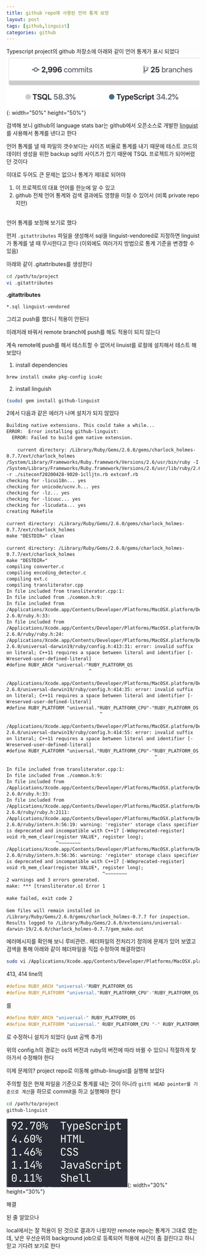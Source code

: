 ```yaml
---
title: github repo에 사용된 언어 통계 보정
layout: post
tags: [github,linguist]
categories: github 
---
```

Typescript project의 github 저장소에 아래와 같이 언어 통계가 표시 되었다
![Image Alt](/images/20200429-1.png){: width="50%" height="50%"}

검색해 보니 github의 language stats bar는 github에서 오픈소스로 개발한 [linguist](https://github.com/github/linguist)를 사용해서 통계를 낸다고 한다

언어 통계를 낼 때 파일의 갯수보다는 사이즈 비율로 통계를 내기 때문에 테스트 코드의 데이터 생성을 위한 backup sql의 사이즈가 컸기 때문에 TSQL 프로젝트가 되어버렸던 것이다

이대로 두어도 큰 문제는 없으나 통계가 제대로 되어야
1. 이 프로젝트의 대표 언어를 한눈에 알 수 있고 
2. github 전체 언어 통계와 검색 결과에도 영향을 미칠 수 있어서 (비록 private repo지만) 

<br>언어 통계를 보정해 보기로 했다

먼저 `.gitattributes` 파일을 생성해서 sql을 linguist-vendored로 지정하면 linguist가 통계를 낼 때 무시한다고 한다
(이외에도 여러가지 방법으로 통계 기준을 변경할 수 있음)

아래와 같이 .gitattributes를 생성한다
```bash
cd /path/to/project
vi .gitattributes
```
<!--more-->

**.gitattributes**
```
*.sql linguist-vendored
```

그리고 push를 했더니 적용이 안된다

이래저래 바꿔서 remote branch에 push를 해도 적용이 되지 않는다

계속 remote에 push를 해서 테스트할 수 없어서 linuist를 로컬에 설치해서 테스트 해보았다

1. install dependencies
```bash
brew install cmake pkg-config icu4c
```

2. install linguish
```bash
(sudo) gem install github-linguist
```

2에서 다음과 같은 에러가 나며 설치가 되지 않았다
```
Building native extensions. This could take a while...
ERROR:  Error installing github-linguist:
  ERROR: Failed to build gem native extension.

    current directory: /Library/Ruby/Gems/2.6.0/gems/charlock_holmes-0.7.7/ext/charlock_holmes
/System/Library/Frameworks/Ruby.framework/Versions/2.6/usr/bin/ruby -I /System/Library/Frameworks/Ruby.framework/Versions/2.6/usr/lib/ruby/2.6.0 -r ./siteconf20200428-9020-1clljtn.rb extconf.rb
checking for -licui18n... yes
checking for unicode/ucnv.h... yes
checking for -lz... yes
checking for -licuuc... yes
checking for -licudata... yes
creating Makefile

current directory: /Library/Ruby/Gems/2.6.0/gems/charlock_holmes-0.7.7/ext/charlock_holmes
make "DESTDIR=" clean

current directory: /Library/Ruby/Gems/2.6.0/gems/charlock_holmes-0.7.7/ext/charlock_holmes
make "DESTDIR="
compiling converter.c
compiling encoding_detector.c
compiling ext.c
compiling transliterator.cpp
In file included from transliterator.cpp:1:
In file included from ./common.h:9:
In file included from /Applications/Xcode.app/Contents/Developer/Platforms/MacOSX.platform/Developer/SDKs/MacOSX10.15.sdk/System/Library/Frameworks/Ruby.framework/Versions/2.6/usr/include/ruby-2.6.0/ruby.h:33:
In file included from /Applications/Xcode.app/Contents/Developer/Platforms/MacOSX.platform/Developer/SDKs/MacOSX10.15.sdk/System/Library/Frameworks/Ruby.framework/Versions/2.6/usr/include/ruby-2.6.0/ruby/ruby.h:24:
/Applications/Xcode.app/Contents/Developer/Platforms/MacOSX.platform/Developer/SDKs/MacOSX10.15.sdk/System/Library/Frameworks/Ruby.framework/Versions/2.6/usr/include/ruby-2.6.0/universal-darwin19/ruby/config.h:413:31: error: invalid suffix on literal; C++11 requires a space between literal and identifier [-Wreserved-user-defined-literal]
#define RUBY_ARCH "universal-"RUBY_PLATFORM_OS
                              ^

/Applications/Xcode.app/Contents/Developer/Platforms/MacOSX.platform/Developer/SDKs/MacOSX10.15.sdk/System/Library/Frameworks/Ruby.framework/Versions/2.6/usr/include/ruby-2.6.0/universal-darwin19/ruby/config.h:414:35: error: invalid suffix on literal; C++11 requires a space between literal and identifier [-Wreserved-user-defined-literal]
#define RUBY_PLATFORM "universal."RUBY_PLATFORM_CPU"-"RUBY_PLATFORM_OS
                                  ^

/Applications/Xcode.app/Contents/Developer/Platforms/MacOSX.platform/Developer/SDKs/MacOSX10.15.sdk/System/Library/Frameworks/Ruby.framework/Versions/2.6/usr/include/ruby-2.6.0/universal-darwin19/ruby/config.h:414:55: error: invalid suffix on literal; C++11 requires a space between literal and identifier [-Wreserved-user-defined-literal]
#define RUBY_PLATFORM "universal."RUBY_PLATFORM_CPU"-"RUBY_PLATFORM_OS
                                                      ^

In file included from transliterator.cpp:1:
In file included from ./common.h:9:
In file included from /Applications/Xcode.app/Contents/Developer/Platforms/MacOSX.platform/Developer/SDKs/MacOSX10.15.sdk/System/Library/Frameworks/Ruby.framework/Versions/2.6/usr/include/ruby-2.6.0/ruby.h:33:
In file included from /Applications/Xcode.app/Contents/Developer/Platforms/MacOSX.platform/Developer/SDKs/MacOSX10.15.sdk/System/Library/Frameworks/Ruby.framework/Versions/2.6/usr/include/ruby-2.6.0/ruby/ruby.h:2111:
/Applications/Xcode.app/Contents/Developer/Platforms/MacOSX.platform/Developer/SDKs/MacOSX10.15.sdk/System/Library/Frameworks/Ruby.framework/Versions/2.6/usr/include/ruby-2.6.0/ruby/intern.h:56:19: warning: 'register' storage class specifier is deprecated and incompatible with C++17 [-Wdeprecated-register]
void rb_mem_clear(register VALUE*, register long);
                  ^~~~~~~~~
/Applications/Xcode.app/Contents/Developer/Platforms/MacOSX.platform/Developer/SDKs/MacOSX10.15.sdk/System/Library/Frameworks/Ruby.framework/Versions/2.6/usr/include/ruby-2.6.0/ruby/intern.h:56:36: warning: 'register' storage class specifier is deprecated and incompatible with C++17 [-Wdeprecated-register]
void rb_mem_clear(register VALUE*, register long);
                                   ^~~~~~~~~
2 warnings and 3 errors generated.
make: *** [transliterator.o] Error 1

make failed, exit code 2

Gem files will remain installed in /Library/Ruby/Gems/2.6.0/gems/charlock_holmes-0.7.7 for inspection.
Results logged to /Library/Ruby/Gems/2.6.0/extensions/universal-darwin-19/2.6.0/charlock_holmes-0.7.7/gem_make.out
```

에러메시지를 확인해 보니 루비관련.. 헤더파일의 전처리기 정의에 문제가 있어 보였고 검색을 통해 아래와 같이 헤더파일을 직접 수정하여 해결하였다

```bash
sudo vi /Applications/Xcode.app/Contents/Developer/Platforms/MacOSX.platform/Developer/SDKs/MacOSX10.15.sdk/System/Library/Frameworks/Ruby.framework/Versions/2.6/usr/include/ruby-2.6.0/universal-darwin19/ruby/config.h
```

413, 414 line의
```c
#define RUBY_ARCH "universal-"RUBY_PLATFORM_OS
#define RUBY_PLATFORM "universal."RUBY_PLATFORM_CPU"-"RUBY_PLATFORM_OS
```
를

```c
#define RUBY_ARCH "universal-" RUBY_PLATFORM_OS
#define RUBY_PLATFORM "universal." RUBY_PLATFORM_CPU "-" RUBY_PLATFORM_OS
```

로 수정하니 설치가 되었다 (just 공백 추가)

위의 config.h의 경로는 os의 버전과 ruby의 버전에 따라 바뀔 수 있으니 적절하게 찾아가서 수정해야 한다

이제 문제의? project repo로 이동해 github-linugist를 실행해 보았다

주의할 점은 현재 파일을 기준으로 통계를 내는 것이 아니라 `git의 HEAD pointer를 기준으로 계산`을 하므로 commit을 하고 실행해야 한다
```bash
cd /path/to/project
github-linguist
```


![Image Alt](/images/20200429-2.png){: width="30%" height="30%"}

해결

된 줄 알았으나

local에서는 잘 적용이 된 것으로 결과가 나왔지만 remote repo는 통계가 그대로 였는데, 낮은 우선순위의 background job으로 등록되어 적용에 시간이 좀 걸린다고 하니 믿고 기다려 보기로 한다

